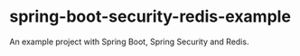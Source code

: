 # spring-boot-security-redis-example
An example project with Spring Boot, Spring Security and Redis.